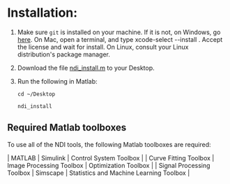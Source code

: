 # Installation:

1. Make sure `git` is installed on your machine. If it is not, on Windows, go [here](https://git-scm.com/download/win). On Mac, open a terminal, and type xcode-select --install . Accept the license and wait for install. On Linux, consult your Linux distribution's package manager.

2. Download the file [ndi_install.m](https://raw.githubusercontent.com/VH-Lab/NDI-matlab/master/ndi_install.m) to your Desktop.
 
3. Run the following in Matlab: 

    `cd ~/Desktop`

    `ndi_install`

## Required Matlab toolboxes

To use all of the NDI tools, the following Matlab toolboxes are required:

| MATLAB | Simulink | Control System Toolbox |
| Curve Fitting Toolbox | Image Processing Toolbox | Optimization Toolbox |
| Signal Processing Toolbox | Simscape | Statistics and Machine Learning Toolbox |

